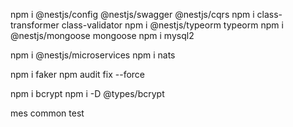 <!-- Code -->
<!-- Tct import -->








<!-- Mes1 -->
<!-- 2 -->




 



npm i @nestjs/config @nestjs/swagger @nestjs/cqrs
npm i class-transformer class-validator 
npm i @nestjs/typeorm typeorm
npm i @nestjs/mongoose mongoose
npm i mysql2 

npm i @nestjs/microservices
npm i   nats

npm i faker 
npm audit fix --force


npm i bcrypt
npm i -D @types/bcrypt


mes
common
test